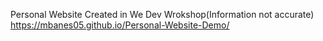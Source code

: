 Personal Website Created in We Dev Wrokshop(Information not accurate)
https://mbanes05.github.io/Personal-Website-Demo/

